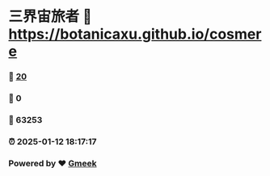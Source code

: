 # 三界宙旅者 :link: https://botanicaxu.github.io/cosmere 
### :page_facing_up: [20](https://botanicaxu.github.io/cosmere/tag.html) 
### :speech_balloon: 0 
### :hibiscus: 63253 
### :alarm_clock: 2025-01-12 18:17:17 
### Powered by :heart: [Gmeek](https://github.com/Meekdai/Gmeek)
